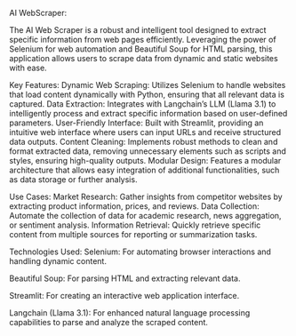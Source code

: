 AI WebScraper: 

The AI Web Scraper is a robust and intelligent tool designed to extract specific information from web pages efficiently. Leveraging the power of Selenium for web automation and Beautiful Soup for HTML parsing, this application allows users to scrape data from dynamic and static websites with ease.

Key Features:
Dynamic Web Scraping: Utilizes Selenium to handle websites that load content dynamically with Python, ensuring that all relevant data is captured.
Data Extraction: Integrates with Langchain’s LLM (Llama 3.1) to intelligently process and extract specific information based on user-defined parameters.
User-Friendly Interface: Built with Streamlit, providing an intuitive web interface where users can input URLs and receive structured data outputs.
Content Cleaning: Implements robust methods to clean and format extracted data, removing unnecessary elements such as scripts and styles, ensuring high-quality outputs.
Modular Design: Features a modular architecture that allows easy integration of additional functionalities, such as data storage or further analysis.

Use Cases:
Market Research: Gather insights from competitor websites by extracting product information, prices, and reviews.
Data Collection: Automate the collection of data for academic research, news aggregation, or sentiment analysis.
Information Retrieval: Quickly retrieve specific content from multiple sources for reporting or summarization tasks.

Technologies Used:
Selenium: For automating browser interactions and handling dynamic content.

Beautiful Soup: For parsing HTML and extracting relevant data.

Streamlit: For creating an interactive web application interface.

Langchain (Llama 3.1): For enhanced natural language processing capabilities to parse and analyze the scraped content.
